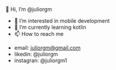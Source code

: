 👋 Hi, I’m @juliorgm
- 👀 I’m interested in mobile development
- 🌱 I’m currently learning kotlin
- 📫 How to reach me 
* email: juliorgm@gmail.com
* likedin: @juliorgm
* instagran: @juliorgm1


